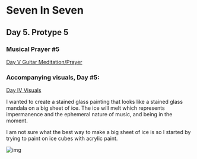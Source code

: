 # Seven In Seven 

## Day 5. Protype 5

### Musical Prayer #5

[Day V Guitar Meditation/Prayer](   )

### Accompanying visuals, Day #5:

[Day IV Visuals]( )

I wanted to create a stained glass painting that looks like a stained glass mandala on a big sheet of ice. The ice will melt which represents impermanence and the ephemeral nature of music, and being in the moment.

I am not sure what the best way to make a big sheet of ice is so I started by trying to paint on ice cubes with acrylic paint. 

![img]( )

